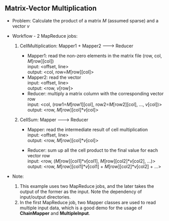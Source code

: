 ## Matrix-Vector Multiplication

- Problem: Calculate the product of a matrix *M* (assumed sparse) and a vector *v*

- Workflow - 2 MapReduce jobs:
    1. CellMultiplication: Mapper1 + Mapper2 ---> Reducer  
        - Mapper1: read the non-zero elements in the matrix file (row, col, *M*[row][col])  
            input: <offset, line>  
            output: <col, row=*M*[row][col]>
        - Mapper2: read the vector  
            input: <offset, line>  
            output: <row, *v*[row]>
        - Reducer: multiply a matrix column with the corresponding vector row  
            input: <col, (row1=*M*[row1][col], row2=*M*[row2][col], ..., *v*[col])>  
            output: <row, *M*[row][col]**v*[col]>
   
    2. CellSum: Mapper ---> Reducer
        - Mapper: read the intermediate result of cell multiplication  
            input: <offset, line>  
            output: <row, *M*[row][col]**v*[col]> 
        
        - Reducer: sum up all the cell product to the final value for each vector row  
            input: <row, (*M*[row][col1]**v*[col1], *M*[row][col2]**v*[col2], ...)>  
            output: <row, *M*[row][col1]**v*[col1] + *M*[row][col2]**v*[col2] + ...>
        

- Note:
    1. This example uses two MapReduce jobs, and the later takes the output of the former as the input. Note the dependency of input/output directories.
    2. In the first MapReduce job, two Mapper classes are used to read multiple input data, which is a good demo for the usage of **ChainMapper** and **MultipleInput**. 
